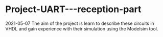 # Project-UART---reception-part
2021-05-07 The aim of the project is learn to describe these circuits in VHDL and gain experience with their simulation  using the Modelsim tool.
